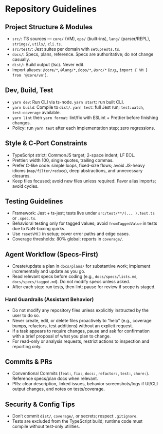 # Repository Guidelines

## Project Structure & Modules
- `src/`: TS sources — `core/` (VM), `ops/` (built-ins), `lang/` (parser/REPL), `strings/`, `utils/`, `cli.ts`.
- `src/test/`: Jest suites per domain with `setupTests.ts`.
- `docs/`: Specs, plans, reference. Specs are authoritative; do not change casually.
- `dist/`: Build output (tsc). Never edit.
- Import aliases: `@core/*`, `@lang/*`, `@ops/*`, `@src/*` (e.g., `import { VM } from '@core/vm'`).

## Dev, Build, Test
- `yarn dev`: Run CLI via ts-node. `yarn start`: run built CLI.
- `yarn build`: Compile to `dist/`. `yarn test`: full Jest run; `test:watch`, `test:coverage` available.
- `yarn lint` then `yarn format`: lint/fix with ESLint + Prettier before finishing changes.
- Policy: run `yarn test` after each implementation step; zero regressions.

## Style & C‑Port Constraints
- TypeScript strict; CommonJS target; 2-space indent; LF EOL.
- Prettier: width 100, single quotes, trailing commas.
- Prefer C-like code: simple loops, fixed-size flows; avoid JS-heavy idioms (`map/filter/reduce`), deep abstractions, and unnecessary closures.
- Keep files focused; avoid new files unless required. Favor alias imports; avoid cycles.

## Testing Guidelines
- Framework: Jest + ts-jest; tests live under `src/test/**/(... ).test.ts` or `.spec.ts`.
- Behavioral testing only for tagged values; avoid `fromTaggedValue` in tests due to NaN-boxing quirks.
- Use `resetVM()` in setup; cover error paths and edge cases.
- Coverage thresholds: 80% global; reports in `coverage/`.

## Agent Workflow (Specs-First)
- Create/update a plan in `docs/plans/` for substantive work; implement incrementally and update as you go.
- Read relevant specs before coding (e.g., `docs/specs/lists.md`, `docs/specs/tagged.md`). Do not modify specs unless asked.
- After each step: run tests, then lint; pause for review if scope is staged.

### Hard Guardrails (Assistant Behavior)
- Do not modify any repository files unless explicitly instructed by the user to do so.
- Never create, edit, or delete files proactively to “help” (e.g., coverage bumps, refactors, test additions) without an explicit request.
- If a task appears to require changes, pause and ask for confirmation with a brief proposal of what you plan to change.
- For read-only or analysis requests, restrict actions to inspection and reporting only.

## Commits & PRs
- Conventional Commits (`feat:`, `fix:`, `docs:`, `refactor:`, `test:`, `chore:`). Reference specs/plan docs when relevant.
- PRs: clear description, linked issues, behavior screenshots/logs if UI/CLI output changes, and notes on tests/coverage.

## Security & Config Tips
- Don’t commit `dist/`, `coverage/`, or secrets; respect `.gitignore`.
- Tests are excluded from the TypeScript build; runtime code must compile without test-only utilities.
